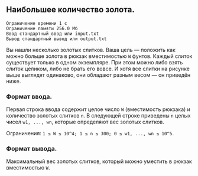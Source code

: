 ## Наибольшее количество золота.

```
Ограничение времени 1 с
Ограничение памяти 256.0 Мб
Ввод стандартный ввод или input.txt
Вывод стандартный вывод или output.txt
```

Вы нашли несколько золотых слитков. Ваша цель — положить как можно больше золота в рюкзак вместимостью `W` фунтов. Каждый
слиток существует только в одном экземпляре. При этом можно либо взять слиток целиком, либо не брать его вовсе. И хотя
все слитки на рисунке выше выглядят одинаково, они обладают разным весом — он приведён ниже.

### Формат ввода.
Первая строка ввода содержит целое число `W` (вместимость рюкзака) и количество золотых слитков `n`. В
следующей строке приведены `n` целых чисел `w1, ..., wn`, которые определяют вес золотых слитков.

Ограничения: `1 ≤ W ≤ 10^4; 1 ≤ n ≤ 300; 0 ≤ w1, ..., wn ≤ 10^5`.

### Формат вывода.
Максимальный вес золотых слитков, который можно уместить в рюкзак вместимостью `W`.

